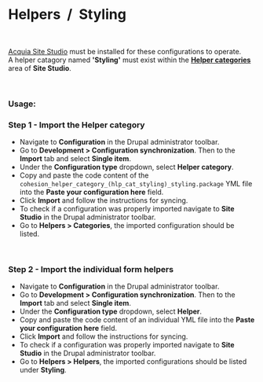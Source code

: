 # Helpers&nbsp;&nbsp;/&nbsp;&nbsp;Styling

<p>&nbsp;</p>

[Acquia Site Studio](https://www.acquia.com/products/drupal-cloud/site-studio) must be installed for these configurations to operate.<br>
A helper catagory named **'Styling'** must exist within the **[Helper categories](https://sitestudiodocs.acquia.com/6.9/user-guide/component-form-helpers)** area of **Site Studio**.

<p>&nbsp;</p>

### Usage:

### Step 1 - Import the Helper category

- Navigate to **Configuration** in the Drupal administrator toolbar.
- Go to **Development > Configuration synchronization**. Then to the **Import** tab and select **Single item**.
- Under the **Configuration type** dropdown, select **Helper category**.
- Copy and paste the code content of the `cohesion_helper_category_(hlp_cat_styling)_styling.package` YML file into the **Paste your configuration here** field.
- Click **Import** and follow the instructions for syncing.
- To check if a configuration was properly imported navigate to **Site Studio** in the Drupal administrator toolbar.
- Go to **Helpers > Categories**, the imported configuration should be listed.

<p>&nbsp;</p>

### Step 2 - Import the individual form helpers

- Navigate to **Configuration** in the Drupal administrator toolbar.
- Go to **Development > Configuration synchronization**. Then to the **Import** tab and select **Single item**.
- Under the **Configuration type** dropdown, select **Helper**.
- Copy and paste the code content of an individual YML file into the **Paste your configuration here** field.
- Click **Import** and follow the instructions for syncing.
- To check if a configuration was properly imported navigate to **Site Studio** in the Drupal administrator toolbar.
- Go to **Helpers > Helpers**, the imported configurations should be listed under **Styling**.
